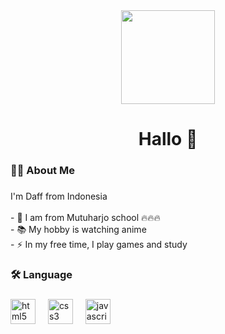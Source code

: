 <div align="center">
  <img height="150" src="https://wallpaperwaifu.com/wp-content/uploads/2022/12/mayoi-shigure-blue-archive-thumb-1500x844.jpg"  />
</div>

###

<h1 align="center">Hallo 👋</h1>

###

<h3 align="left">👩‍💻  About Me</h3>

###

<p align="left">I'm Daff from Indonesia<br><br>- 🔭 I am from Mutuharjo school 🔥🔥🔥<br>- 📚 My hobby is watching anime<br>- ⚡ In my free time, I play games and study</p>

###

<h3 align="left">🛠 Language</h3>

###

<div align="left">
  <img src="https://cdn.jsdelivr.net/gh/devicons/devicon/icons/html5/html5-original.svg" height="40" alt="html5 logo"  />
  <img width="12" />
  <img src="https://cdn.jsdelivr.net/gh/devicons/devicon/icons/css3/css3-original.svg" height="40" alt="css3 logo"  />
  <img width="12" />
  <img src="https://cdn.jsdelivr.net/gh/devicons/devicon/icons/javascript/javascript-original.svg" height="40" alt="javascript logo"  />
</div>

###
